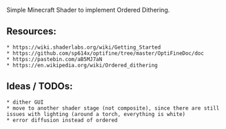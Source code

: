 
Simple Minecraft Shader to implement Ordered Dithering.

  ## Resources:
    * https://wiki.shaderlabs.org/wiki/Getting_Started
    * https://github.com/sp614x/optifine/tree/master/OptiFineDoc/doc
    * https://pastebin.com/aB5MJ7aN
    * https://en.wikipedia.org/wiki/Ordered_dithering
   
  ## Ideas / TODOs:
    * dither GUI
    * move to another shader stage (not composite), since there are still issues with lighting (around a torch, everything is white)
    * error diffusion instead of ordered
